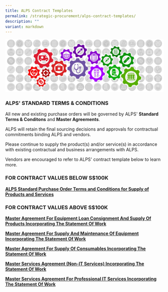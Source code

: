 ```yaml
---
title: ALPS Contract Templates
permalink: /strategic-procurement/alps-contract-templates/
description: ""
variant: markdown
---
```

![](/images/alps_sourcing_events_process_guidelines_1920x640_clear.png)

### ALPS' STANDARD TERMS &amp; CONDITIONS

All new and existing purchase orders will be governed by ALPS' **Standard Terms &amp; Conditons** and **Master Agreements**. 

ALPS will retain the final sourcing decisions and approvals for contractual commitments binding ALPS and vendors.

Please continue to supply the product(s) and/or service(s) in accordance with existing contractual and business arrangements with ALPS.

Vendors are encouraged to refer to ALPS' contract template below to learn more.

### FOR CONTRACT VALUES BELOW S$100K

**[ALPS Standard Purchase Order Terms and Conditions for Supply of Products and Services](/files/Contract%20Directory/ALPS%20TEMPLATES/2024_sep_26_standard_purchase_order_terms_and_conditions_for_supply_of_products_and_services.pdf)**


<div class="hide">

### FOR CONTRACT VALUES ABOVE S$100K

[**Master Agreement For Equipment Loan Consignment And Supply Of Products Incorporating The Statement Of Work**]()

[**Master Agreement For Supply And Maintenance Of Equipment Incorporating The Statement Of Work**]()

[**Master Agreement For Supply Of Consumables Incorporating The Statement Of Work**]()

[**Master Services Agreement (Non-IT Services) Incorporating The Statement Of Work**]()

[**Master Services Agreement For Professional IT Services Incorporating The Statement Of Work**]()
	
</div>